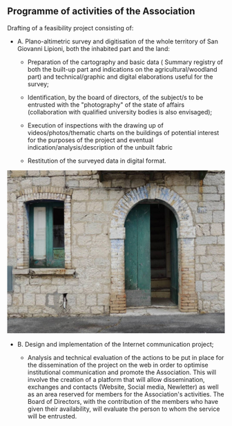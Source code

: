 ## Programme of activities of the Association

Drafting of a feasibility project consisting of:

- A. Plano-altimetric survey and digitisation of the whole territory of San Giovanni Lipioni, both the inhabited part
  and the land:

  - Preparation of the cartography and basic data ( Summary registry of both the built-up part and indications on the
    agricultural/woodland part) and technical/graphic and digital elaborations useful for the survey;

  - Identification, by the board of directors, of the subject/s to be entrusted with the "photography" of the state of
    affairs (collaboration with qualified university bodies is also envisaged);

  - Execution of inspections with the drawing up of videos/photos/thematic charts on the buildings of potential interest
    for the purposes of the project and eventual indication/analysis/description of the unbuilt fabric

  - Restitution of the surveyed data in digital format.

![Image of SGL](/masonry/1/rustico_casale_e_casa_di_corte-in-vendita-a-san_giovanni_lipioni1.jpg)

- B. Design and implementation of the Internet communication project;

  - Analysis and technical evaluation of the actions to be put in place for the dissemination of the project on the web
    in order to optimise institutional communication and promote the Association. This will involve the creation of a
    platform that will allow dissemination, exchanges and contacts (Website, Social media, Newletter) as well as an area
    reserved for members for the Association's activities. The Board of Directors, with the contribution of the members
    who have given their availability, will evaluate the person to whom the service will be entrusted.
